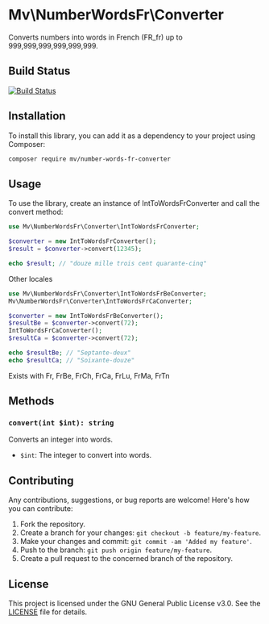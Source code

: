 # Mv\NumberWordsFr\Converter

Converts numbers into words in French (FR_fr) up to 999,999,999,999,999,999.

## Build Status

[![Build Status](https://app.travis-ci.com/phpmike/MvNumberWordsFrConverter.svg?branch=1.0)](https://app.travis-ci.com/phpmike/MvNumberWordsFrConverter)


## Installation

To install this library, you can add it as a dependency to your project using Composer:

```bash
composer require mv/number-words-fr-converter
```

## Usage

To use the library, create an instance of IntToWordsFrConverter and call the convert method:

```php
use Mv\NumberWordsFr\Converter\IntToWordsFrConverter;

$converter = new IntToWordsFrConverter();
$result = $converter->convert(12345);

echo $result; // "douze mille trois cent quarante-cinq"
```

Other locales

```php
use Mv\NumberWordsFr\Converter\IntToWordsFrBeConverter;
Mv\NumberWordsFr\Converter\IntToWordsFrCaConverter;

$converter = new IntToWordsFrBeConverter();
$resultBe = $converter->convert(72);
IntToWordsFrCaConverter();
$resultCa = $converter->convert(72);

echo $resultBe; // "Septante-deux"
echo $resultCa; // "Soixante-douze"
```
Exists with Fr, FrBe, FrCh, FrCa, FrLu, FrMa, FrTn

## Methods

### `convert(int $int): string`

Converts an integer into words.

- `$int`: The integer to convert into words.

## Contributing

Any contributions, suggestions, or bug reports are welcome! Here's how you can contribute:

1. Fork the repository.
2. Create a branch for your changes: `git checkout -b feature/my-feature`.
3. Make your changes and commit: `git commit -am 'Added my feature'`.
4. Push to the branch: `git push origin feature/my-feature`.
5. Create a pull request to the concerned branch of the repository.

## License

This project is licensed under the GNU General Public License v3.0. See the [LICENSE](LICENSE) file for details.


